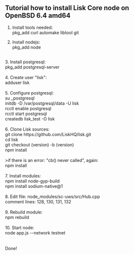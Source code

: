 <h2>Tutorial how to install Lisk Core node on OpenBSD 6.4 amd64</h2>

1. Install tools needed:<br>
   pkg_add curl automake libtool git<br>

2. Install nodejs:<br>
   pkg_add node
<br>
3. Install postgresql:<br>
   pkg_add postgresql-server<br>
<br>
4. Create user "lisk":<br>
   adduser lisk<br>
<br>
5. Configure postgresql:<br>
   su _postgresql<br>
   initdb -D /var/postgresql/data -U lisk<br>
   rcctl enable postgresql<br>
   rcctl start postgresql<br>
   createdb lisk_test -O lisk<br>
<br>
6. Clone Lisk sources:<br>
   git clone https://github.com/LiskHQ/lisk.git<br>
   cd lisk<br>
   git checkout (version) -b (version)<br>
   npm install<br>
<br>
   >if there is an error: "cb() never called", again:<br>
   npm install<br>
<br>
7. Install modules:<br>
   npm install node-gyp-build<br>
   npm install sodium-native@1<br>
<br>
8. Edit file: node_modules/sc-uws/src/Hub.cpp<br>
   comment lines: 128, 130, 131, 132<br>
<br>
9. Rebuild module:<br>
   npm rebuild<br>
<br>
10. Start node:<br>
    node app.js --network testnet<br>
<br><br>
Done!
